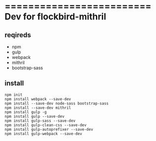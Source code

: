 =========================
Dev for flockbird-mithril
=========================

## reqireds ##
* npm
* gulp
* webpack
* mithril
* bootstrap-sass

## install ##

```
npm init
npm install webpack --save-dev
npm install --save-dev node-sass bootstrap-sass
npm install --save-dev mithril
npm install gulp -g
npm install gulp --save-dev
npm install gulp-sass --save-dev
npm install gulp-clean-css --save-dev
npm install gulp-autoprefixer --save-dev
npm install gulp-webpack --save-dev
```
